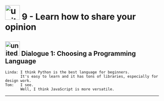 # <img width="48" height="48" src="https://img.icons8.com/emoji/48/united-kingdom-emoji.png" alt="united-kingdom-emoji"/>  9 - Learn how to share your opinion

## <img width="48" height="48" src="https://img.icons8.com/emoji/48/united-kingdom-emoji.png" alt="united-kingdom-emoji"/> Dialogue 1: Choosing a Programming Language

```
Linda: I think Python is the best language for beginners.
       It's easy to learn and it has tons of libraries, especially for design work.
Tom:   I see.
       Well, I think JavaScript is more versatile.
```

---

